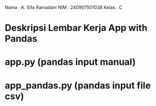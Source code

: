 Nama        : A. Sifa Ramadani
NIM         : 240907501038
Kelas       : C

# Deskripsi Lembar Kerja App with Pandas
# app.py (pandas input manual)
# app_pandas.py (pandas input file csv)
